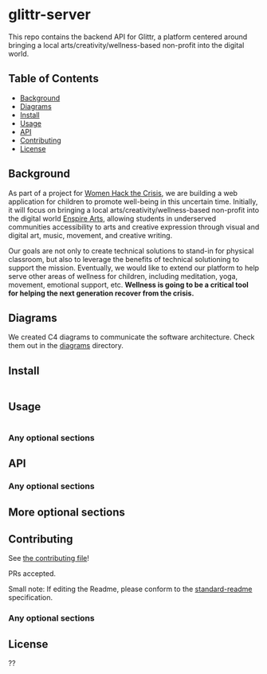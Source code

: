 # glittr-server

This repo contains the backend API for Glittr, a platform centered around bringing a local arts/creativity/wellness-based non-profit into the digital world.

## Table of Contents

- [Background](#background)
- [Diagrams](#diagrams)
- [Install](#install)
- [Usage](#usage)
- [API](#api)
- [Contributing](#contributing)
- [License](#license)


## Background
As part of a project for [Women Hack the Crisis](https://www.eventbrite.com/e/women-hack-the-crisis-a-global-virtual-all-women-hackathon-tickets-101464226232), we are building a web application for children to promote well-being in this uncertain time. Initially, it will focus on bringing a local arts/creativity/wellness-based non-profit into the digital world [Enspire Arts](http://enspirearts.org/), allowing students in underserved communities accessibility to arts and creative expression through visual and digital art, music, movement, and creative writing. 

Our goals are not only to create technical solutions to stand-in for physical classroom, but also to leverage the benefits of technical solutioning to support the mission.  Eventually, we would like to extend our platform to help serve other areas of wellness for children, including meditation, yoga, movement, emotional support, etc. 
**Wellness is going to be a critical tool for helping the next generation recover from the crisis.**

## Diagrams
We created C4 diagrams to communicate the software architecture. Check them out in the [diagrams](diagrams) directory. 

## Install

```
```

## Usage

```
```

### Any optional sections

## API

### Any optional sections

## More optional sections

## Contributing

See [the contributing file](CONTRIBUTING.md)!

PRs accepted.

Small note: If editing the Readme, please conform to the [standard-readme](https://github.com/RichardLitt/standard-readme) specification.

### Any optional sections

## License
??
